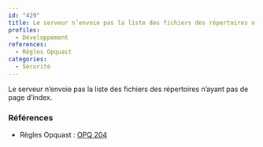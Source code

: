 ```yaml
---
id: "429"
title: Le serveur n’envoie pas la liste des fichiers des répertoires n’ayant pas de page d’index.
profiles:
  - Développement
references:
  - Règles Opquast
categories:
  - Sécurité
---
```


Le serveur n’envoie pas la liste des fichiers des répertoires n’ayant pas de page d’index.

### Références

*   Règles Opquast : [OPQ 204](https://checklists.opquast.com/fr/assurance-qualite-web/le-serveur-nenvoie-pas-la-liste-des-fichiers-des-repertoires-nayant-pas-de-page-dindex)
